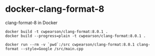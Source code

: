 # docker-clang-format-8
clang-format-8 in Docker

```
docker build -t cwpearson/clang-format:8.0.1 .
docker build --progress=plain -t cwpearson/clang-format:8.0.1 .
```

```
docker run --rm -v `pwd`:/src cwpearson/clang-format:8.0.1 clang-format --style=Google /src/main.cpp
```